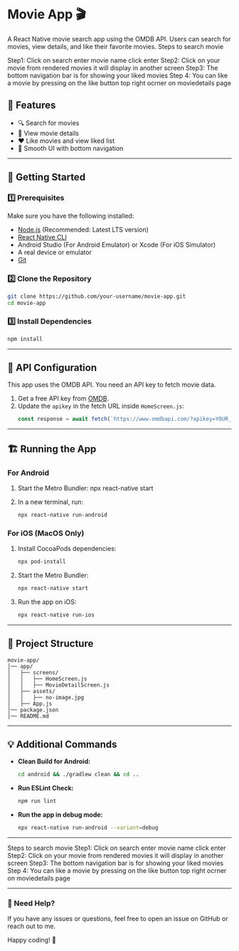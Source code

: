 # Movie App 🎬

A React Native movie search app using the OMDB API. Users can search for movies, view details, and like their favorite movies.
Steps to search movie


Step1:   Click on search enter movie name click enter
Step2: Click on your movie from rendered movies it will display in another screen
Step3: The bottom navigation bar is for showing your liked movies 
Step 4: You can like a movie by pressing on the like button top right ocrner on moviedetails page


## 📌 Features
- 🔍 Search for movies
- 📄 View movie details
- ❤️ Like movies and view liked list
- 🎨 Smooth UI with bottom navigation

---

## 🚀 Getting Started

### **1️⃣ Prerequisites**
Make sure you have the following installed:
- [Node.js](https://nodejs.org/) (Recommended: Latest LTS version)
- [React Native CLI](https://reactnative.dev/docs/environment-setup)
- Android Studio (For Android Emulator) or Xcode (For iOS Simulator)
- A real device or emulator
- [Git](https://git-scm.com/)

### **2️⃣ Clone the Repository**
```sh
git clone https://github.com/your-username/movie-app.git
cd movie-app
```

### **3️⃣ Install Dependencies**
```sh
npm install
```

---

## 🔑 API Configuration
This app uses the OMDB API. You need an API key to fetch movie data.
1. Get a free API key from [OMDB](https://www.omdbapi.com/apikey.aspx).
2. Update the `apikey` in the fetch URL inside `HomeScreen.js`:
   ```js
   const response = await fetch(`https://www.omdbapi.com/?apikey=YOUR_API_KEY&s=${moviename}`);
   ```

---

## 🏗️ Running the App

### **For Android**
1. Start the Metro Bundler:
   npx react-native start
   
2. In a new terminal, run:
   ```sh
   npx react-native run-android
   ```

### **For iOS (MacOS Only)**
1. Install CocoaPods dependencies:
   ```sh
   npx pod-install
   ```
2. Start the Metro Bundler:
   ```sh
   npx react-native start
   ```
3. Run the app on iOS:
   ```sh
   npx react-native run-ios
   ```

---

## 📂 Project Structure
```
movie-app/
│── app/
│   ├── screens/
│   │   ├── HomeScreen.js
│   │   ├── MovieDetailScreen.js
│   ├── assets/
│   │   ├── no-image.jpg
│   ├── App.js
│── package.json
│── README.md
```

---


## 💡 Additional Commands
- **Clean Build for Android:**
  ```sh
  cd android && ./gradlew clean && cd ..
  ```
- **Run ESLint Check:**
  ```sh
  npm run lint
  ```
- **Run the app in debug mode:**
  ```sh
  npx react-native run-android --variant=debug
  ```

---

Steps to search movie
Step1:   Click on search enter movie name click enter
Step2: Click on your movie from rendered movies it will display in another screen
Step3: The bottom navigation bar is for showing your liked movies 
Step 4: You can like a movie by pressing on the like button top right ocrner on moviedetails page

---

### 📧 Need Help?
If you have any issues or questions, feel free to open an issue on GitHub or reach out to me.

Happy coding! 🚀

